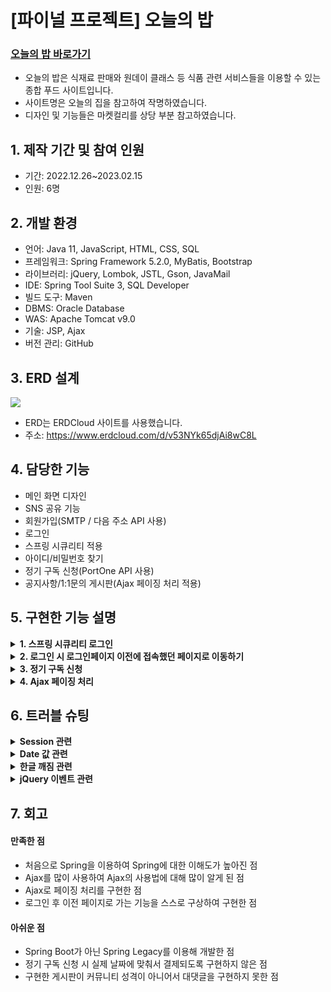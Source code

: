 # [파이널 프로젝트] 오늘의 밥

### [오늘의 밥 바로가기](https://gd1class.iptime.org:8844/GDJ56_BOB_final/)
- 오늘의 밥은 식재료 판매와 원데이 클래스 등 식품 관련 서비스들을 이용할 수 있는 종합 푸드 사이트입니다.
- 사이트명은 오늘의 집을 참고하여 작명하였습니다.
- 디자인 및 기능들은 마켓컬리를 상당 부분 참고하였습니다.

## 1. 제작 기간 및 참여 인원
- 기간: 2022.12.26~2023.02.15
- 인원: 6명

## 2. 개발 환경
- 언어: Java 11, JavaScript, HTML, CSS, SQL
- 프레임워크: Spring Framework 5.2.0, MyBatis, Bootstrap
- 라이브러리: jQuery, Lombok, JSTL, Gson, JavaMail
- IDE: Spring Tool Suite 3, SQL Developer
- 빌드 도구: Maven
- DBMS: Oracle Database
- WAS: Apache Tomcat v9.0
- 기술: JSP, Ajax
- 버전 관리: GitHub

## 3. ERD 설계
<img src="https://user-images.githubusercontent.com/118409554/220550124-79701d7b-fb57-40e0-9935-7c58aa2eac21.png"/>

- ERD는 ERDCloud 사이트를 사용했습니다.
- 주소: https://www.erdcloud.com/d/v53NYk65djAi8wC8L

## 4. 담당한 기능
- 메인 화면 디자인
- SNS 공유 기능
- 회원가입(SMTP / 다음 주소 API 사용)
- 로그인
- 스프링 시큐리티 적용
- 아이디/비밀번호 찾기
- 정기 구독 신청(PortOne API 사용)
- 공지사항/1:1문의 게시판(Ajax 페이징 처리 적용)

## 5. 구현한 기능 설명
<details>
  <summary><b>1. 스프링 시큐리티 로그인</b></summary>

####
- pom.xml에 시큐리티 의존성을 등록한다.
- [security-context.xml](https://github.com/hanairu96/GDJ56_BOB_final_personal/blob/main/GDJ56_BOB_final/src/main/webapp/WEB-INF/spring/security-context.xml)
  - <security:http> 태그의 하위 태그인 <security:form-login>에 로그인 페이지, username과 password의 파라미터, 로그인 성공/실패 시 이동할 주소 등을 설정한다.
  - BCryptPasswordEncoder 클래스를 이용하는 암호화 관련 Bean을 등록한다.
  - 로그인에 사용할 SecurityService 클래스를 Bean으로 등록한다.
  - <security:authentication-manager> 태그에서 인증 받는 방법에 대해 설정을 한다.
- [Member.java](https://github.com/hanairu96/GDJ56_BOB_final_personal/blob/main/GDJ56_BOB_final/src/main/java/com/today/bab/member/model/vo/Member.java)
  - UserDetails 인터페이스를 구현한 클래스이다.
  - getAuthorities() 메소드를 오버라이딩한다.
    - ArrayList로 권한과 관련된 List<GrantedAuthority> auth 객체를 생성한다.
    - 권한명을 매개변수로 하여 SimpleGrantedAuthority 객체를 생성하고 auth 리스트에 add한다.
    - auth 리스트를 리턴한다.
- [SecurityService.java](https://github.com/hanairu96/GDJ56_BOB_final_personal/blob/main/GDJ56_BOB_final/src/main/java/com/today/bab/security/SecurityService.java)
  - UserDetailsService 인터페이스를 구현한 클래스이다.
  - username를 매개변수로 받는 loadUserByUsername() 메소드를 오버라이딩한다.
  - username이 id인 Member가 DB에 있는지 여부를 mapper에 등록된 SQL문을 통해 확인한다.
  - 해당 Member가 있으면 Member를 리턴하고, 없으면 UsernameNotFoundException 예외 처리한다.
- [MemberController.java](https://github.com/hanairu96/GDJ56_BOB_final_personal/blob/main/GDJ56_BOB_final/src/main/java/com/today/bab/member/controller/MemberController.java)
  - 로그인 실패하면 매핑주소가 "/member/loginFail"인 메소드로 가서 커스텀 예외인 LoginAccessException 예외를 발생시킨다.
  - 로그인 성공하면 매핑주소가 "/member/loginSuccess"인 메소드로 간다.
    - SecurityContextHolder.getContext().getAuthentication().getPrincipal()으로 member를 생성한다.
    - Model 객체의 속성에 member 객체를 loginMember라는 이름으로 추가한다.
    - @SessionAttributes({"loginMember"}) 어노테이션을 추가해 리다이렉트 되더라도 loginMember를 키로 가지는 세션이 살아있게 한다.
    - 최종적으로 return에 적혀진 주소로 리다이렉트한다.
</details>

<details>
  <summary><b>2. 로그인 시 로그인페이지 이전에 접속했던 페이지로 이동하기</b></summary>

####
- [loginpage.jsp](https://github.com/hanairu96/GDJ56_BOB_final_personal/blob/main/GDJ56_BOB_final/src/main/webapp/WEB-INF/views/member/loginpage.jsp)
  - 로그인 페이지 접속 시 document.referrer로 이전 주소를 받아온다.
  - ajax로 이전 주소 값을 서버에 보낸다.
- [MemberController.java](https://github.com/hanairu96/GDJ56_BOB_final_personal/blob/main/GDJ56_BOB_final/src/main/java/com/today/bab/member/controller/MemberController.java)
  - 로그인페이지에서 보내 온 주소 값을 CookieGenerator 객체를 이용해 쿠키로 저장한다.
  - 로그인 성공 시 request.getCookies()로 모든 쿠키를 불러온 후 저장한 쿠키명과 일치하는 쿠키를 찾는다.
  - 해당 쿠키에 저장된 주소로 리다이렉트시킨다.
</details>

<details>
  <summary><b>3. 정기 구독 신청</b></summary>

####
- [subApply.jsp](https://github.com/hanairu96/GDJ56_BOB_final_personal/blob/main/GDJ56_BOB_final/src/main/webapp/WEB-INF/views/subscription/subApply.jsp)
  - PortOne(舊 아임포트) 라이브러리를 CDN 방식으로 불러온다.
  - 결제하기 버튼을 누르면 requestPay() 메소드가 실행되고 카카오페이로 정기 결제가 진행된다.
  - 정기 결제가 성공하면 ajax로 회원 아이디와 결제 항목을 서버로 전송한 후 결제 성공 메시지가 뜬다.
  - 정기 결제가 실패하면 결제 실패 메시지가 뜬다.
- [SubController.java](https://github.com/hanairu96/GDJ56_BOB_final_personal/blob/main/GDJ56_BOB_final/src/main/java/com/today/bab/sub/controller/SubController.java)
  - HashMap으로 생성한 param 객체에 회원 아이디와 결제 항목을 put한다.
  - param 객체를 Service와 Dao로 보내고 mapper의 INSERT문으로 SUBSCRIPTION 테이블에 값을 추가한다.
  - SQL문이 정상적으로 완료되면 true를, 아니면 false를 리턴한다.
</details>

<details>
  <summary><b>4. Ajax 페이징 처리</b></summary>

####
- [AjaxPageBar.java](https://github.com/hanairu96/GDJ56_BOB_final_personal/blob/main/GDJ56_BOB_final/src/main/java/com/today/bab/common/AjaxPageBar.java)
  - 현재 페이지, 페이지당 데이터수, 전체 데이터수를 매개변수로 받아 페이지바를 생성하는 getPage() 메소드를 작성한다.
- [CenterController.java](https://github.com/hanairu96/GDJ56_BOB_final_personal/blob/main/GDJ56_BOB_final/src/main/java/com/today/bab/center/controller/CenterController.java)
  - 전체 페이지 데이터를 보낼 때
    - ModelAndView 객체에 리스트와 페이지바를 add하고 return한다.
  - 리스트만 교체 시
    - ajax로 받은 받은 데이터를 Service와 Dao로 보내고 mapper로 전체 데이터를 받아온다.
    - [Dao](https://github.com/hanairu96/GDJ56_BOB_final_personal/blob/main/GDJ56_BOB_final/src/main/java/com/today/bab/center/model/dao/CenterDaoImpl.java)에서 RowBounds 객체를 생성해 특정 페이지의 데이터만 가져오게 한다.
  - 가져온 데이터를 List로 받고 해당 List를 리턴한다.
- [noticeList.jsp](https://github.com/hanairu96/GDJ56_BOB_final_personal/blob/main/GDJ56_BOB_final/src/main/webapp/WEB-INF/views/center/noticeList.jsp)/[clientQnaList.jsp](https://github.com/hanairu96/GDJ56_BOB_final_personal/blob/main/GDJ56_BOB_final/src/main/webapp/WEB-INF/views/center/clientQnaList.jsp)
  - 페이지바의 버튼을 누르면 버튼에 적힌 페이지 번호를 ajax로 서버에 보낸다.
    - 검색 후의 리스트라면 검색 항목과 검색 내용도 서버에 보낸다.
  - jsp의 ajax에서 받아온 리스트를 이용해 출력할 테이블을 새로 생성하고 html() 메소드로 테이블을 교체한다.
</details>
  
## 6. 트러블 슈팅
<details>
  <summary><b>Session 관련</b></summary>

#### 문제
- 로그인 성공 시 MemberController에서 Model 객체에 loginMember라는 이름의 세션 값을 넣고 메인 페이지로 redirect하도록 함
- 하지만 메인 페이지에서는 세션 값이 살아 있지 않는 현상 발생
#### 해결
- MemberController에 아래와 같은 어노테이션을 적으니 해결됨
- @SessionAttributes({"loginMember"})
</details>

<details>
  <summary><b>Date 값 관련</b></summary>

#### 문제
- Date 타입의 값이 브라우저 화면에서 날짜형이 아니라 숫자로 나옴
#### 해결
- @JsonFormat 어노테이션을 사용하니 해결됨

<div markdown="1">

```java
@Data
@AllArgsConstructor
@NoArgsConstructor
@Builder
public class Notice {
	private int noticeNo;
	private String noticeTitle;
	private String noticeContent;
	@JsonFormat(shape=JsonFormat.Shape.STRING, pattern="yyyy-MM-dd")
	private Date noticeDate;
}
```

</div>

</details>

<details>
  <summary><b>한글 깨짐 관련</b></summary>

#### 문제
- ajax로 반환 받은 한글 데이터가 브라우저 화면에서 ?로 나옴
#### 해결
- ajax에 contentType을 추가하고, Controller의 메소드 어노테이션에 produces 속성을 추가하니 해결

<div markdown="1">

```javascript
$.ajax({
  url:"${path}/member/emailExist",
  type:"post",
  data:{inputs:searchs},
  contentType:'application/x-www-form-urlencoded; charset=utf-8',
  success:data=>{
    //생략
  }
});
```

</div>
<div markdown="1">

```java
@ResponseBody
@RequestMapping(value="/emailExist", produces = "application/text; charset=UTF-8")
public String emailExist(@RequestParam(value="inputs[]") List<String> inputs) {
  //생략
  return data;
}
```

</div>

</details>

<details>
  <summary><b>jQuery 이벤트 관련</b></summary>

#### 문제
- 버튼을 누르면 테이블만 바뀌게 구현하려고 ajax 페이징 처리를 시도함
- 그런데 $("").click(e=>{ }) 구문을 사용하니 jQuery click 이벤트가 안 먹히는 문제가 발생
#### 해결
- ajax로 화면을 바꾸면 동적 페이지로 바뀌어서 작동이 안 되는 것이었음
- $(document).on("click", "", function(e){ }) 구문을 사용하니 정상 작동이 됨
</details>

## 7. 회고
#### 만족한 점
- 처음으로 Spring을 이용하여 Spring에 대한 이해도가 높아진 점
- Ajax를 많이 사용하여 Ajax의 사용법에 대해 많이 알게 된 점
- Ajax로 페이징 처리를 구현한 점
- 로그인 후 이전 페이지로 가는 기능을 스스로 구상하여 구현한 점

#### 아쉬운 점
- Spring Boot가 아닌 Spring Legacy를 이용해 개발한 점
- 정기 구독 신청 시 실제 날짜에 맞춰서 결제되도록 구현하지 않은 점
- 구현한 게시판이 커뮤니티 성격이 아니어서 대댓글을 구현하지 못한 점
